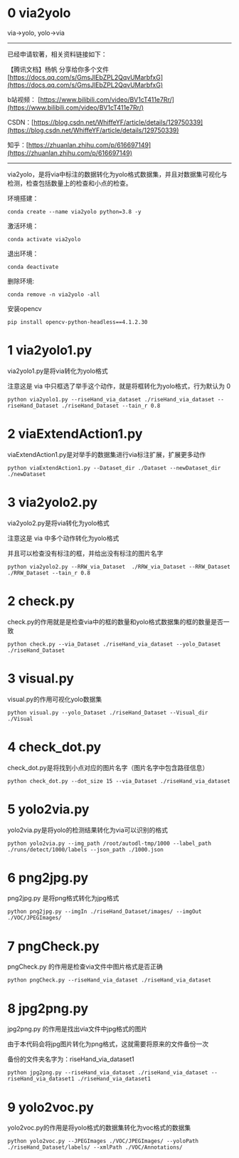 # 0 via2yolo
via->yolo, yolo->via

----

已经申请软著，相关资料链接如下：

【腾讯文档】杨帆 分享给你多个文件 [https://docs.qq.com/s/GmsJlEbZPL2QqvUMarbfxG](https://docs.qq.com/s/GmsJlEbZPL2QqvUMarbfxG)

b站视频：
[https://www.bilibili.com/video/BV1cT411e7Rr/](https://www.bilibili.com/video/BV1cT411e7Rr/)

CSDN：[https://blog.csdn.net/WhiffeYF/article/details/129750339](https://blog.csdn.net/WhiffeYF/article/details/129750339)

知乎：[https://zhuanlan.zhihu.com/p/616697149](https://zhuanlan.zhihu.com/p/616697149)

----

via2yolo，是将via中标注的数据转化为yolo格式数据集，并且对数据集可视化与检测，检查包括数量上的检查和小点的检查。


环境搭建：
```
conda create --name via2yolo python=3.8 -y
```
激活环境：
```
conda activate via2yolo
```
退出环境：
```
conda deactivate
```
删除环境:
```
conda remove -n via2yolo -all
```
安装opencv
```
pip install opencv-python-headless==4.1.2.30
```


# 1 via2yolo1.py
via2yolo1.py是将via转化为yolo格式

注意这是 via 中只框选了举手这个动作，就是将框转化为yolo格式，行为默认为 0
```
python via2yolo1.py --riseHand_via_dataset ./riseHand_via_dataset --riseHand_Dataset ./riseHand_Dataset --tain_r 0.8
```

# 2 viaExtendAction1.py
viaExtendAction1.py是对举手的数据集进行via标注扩展，扩展更多动作
```
python viaExtendAction1.py --Dataset_dir ./Dataset --newDataset_dir ./newDataset
```

# 3 via2yolo2.py
via2yolo2.py是将via转化为yolo格式

注意这是 via 中多个动作转化为yolo格式

并且可以检查没有标注的框，并给出没有标注的图片名字
```
python via2yolo2.py --RRW_via_Dataset  ./RRW_via_Dataset --RRW_Dataset ./RRW_Dataset --tain_r 0.8
```

# 2 check.py
check.py的作用就是是检查via中的框的数量和yolo格式数据集的框的数量是否一致
```
python check.py --via_Dataset ./riseHand_via_dataset --yolo_Dataset ./riseHand_Dataset
```

# 3 visual.py
visual.py的作用可视化yolo数据集
```
python visual.py --yolo_Dataset ./riseHand_Dataset --Visual_dir ./Visual
```

# 4 check_dot.py
check_dot.py是将找到小点对应的图片名字（图片名字中包含路径信息）
```
python check_dot.py --dot_size 15 --via_Dataset ./riseHand_via_dataset
```

# 5 yolo2via.py
yolo2via.py是将yolo的检测结果转化为via可以识别的格式
```
python yolo2via.py --img_path /root/autodl-tmp/1000 --label_path  ./runs/detect/1000/labels --json_path ./1000.json
```

# 6 png2jpg.py 
png2jpg.py 是将png格式转化为jpg格式

```
python png2jpg.py --imgIn ./riseHand_Dataset/images/ --imgOut ./VOC/JPEGImages/
```

# 7 pngCheck.py
pngCheck.py 的作用是检查via文件中图片格式是否正确
```
python pngCheck.py --riseHand_via_dataset ./riseHand_via_dataset
```

# 8 jpg2png.py
jpg2png.py 的作用是找出via文件中jpg格式的图片

由于本代码会将jpg图片转化为png格式，这就需要将原来的文件备份一次

备份的文件夹名字为：riseHand_via_dataset1
```
python jpg2png.py --riseHand_via_dataset ./riseHand_via_dataset --riseHand_via_dataset1 ./riseHand_via_dataset1
```

# 9 yolo2voc.py
yolo2voc.py的作用是将yolo格式的数据集转化为voc格式的数据集
```
python yolo2voc.py --JPEGImages ./VOC/JPEGImages/ --yoloPath ./riseHand_Dataset/labels/ --xmlPath ./VOC/Annotations/
```

